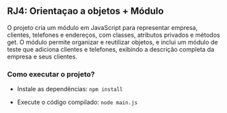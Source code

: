 ## RJ4: Orientaçao a objetos + Módulo

O projeto cria um módulo em JavaScript para representar empresa, clientes, telefones e endereços, com classes, atributos privados e métodos get. O módulo permite organizar e reutilizar objetos, e inclui um módulo de teste que adiciona clientes e telefones, exibindo a descrição completa da empresa e seus clientes.

### Como executar o projeto?

- Instale as dependências:
  ``npm install``

- Execute o código compilado:  ``node main.js`` 